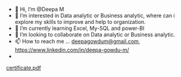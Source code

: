 - 👋 Hi, I’m @Deepa M
- 👀 I’m interested in Data analytic or Business analytic, where can i explore my skills to improve and help to organization.
- 🌱 I’m currently learning Excel, My-SQL and power-BI
- 💞️ I’m looking to collaborate on Data analytic or Business analytic.
- 📫 How to reach me ... deepagowdum@gmail.com, https://www.linkedin.com/in/deepa-gowdu-m/
- 
[certificate.pdf](https://github.com/user-attachments/files/15974415/certificate.pdf)

<!---
Deepa-221/Deepa-221 is a ✨ special ✨ repository because its `README.md` (this file) appears on your GitHub profile.
You can click the Preview link to take a look at your changes.
--->
